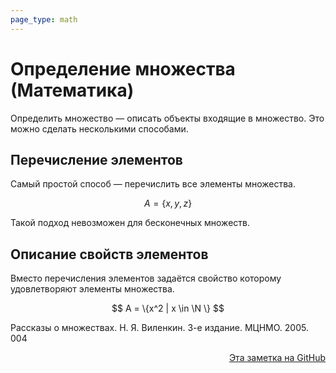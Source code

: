 ```yaml
---
page_type: math
---
```


# Определение множества (Математика)

Определить множество — описать объекты входящие в множество. Это можно сделать несколькими способами.

## Перечисление элементов

Самый простой способ — перечислить все элементы множества.

$$
A = \{x, y, z\}
$$

Такой подход невозможен для бесконечных множеств.

## Описание свойств элементов

Вместо перечисления элементов задаётся свойство которому удовлетворяют элементы множества.

$$
A = \{x^2 | x \in \N \}
$$

Рассказы о множествах. Н. Я. Виленкин. 3-е издание. МЦНМО. 2005. 004



<p v-pre style="text-align: right">
  <a href="https://github.com/Kverde/algorithms/blob/main/source/20221031234358.md">
  Эта заметка на GitHub
  </a>
</p>

